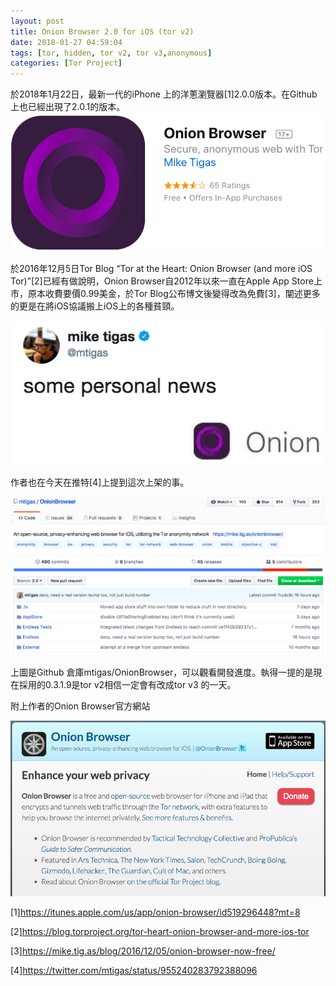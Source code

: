 ```yaml
---
layout: post
title: Onion Browser 2.0 for iOS (tor v2)
date: 2018-01-27 04:59:04
tags: [tor, hidden, tor v2, tor v3,anonymous]
categories: [Tor Project]
---
```

於2018年1月22日，最新一代的iPhone 上的洋蔥瀏覽器[1]2.0.0版本。在Github上也已經出現了2.0.1的版本。
![](/image/tor21.png)

<!-- more --> 

於2016年12月5日Tor Blog “Tor at the Heart: Onion Browser (and more iOS Tor)”[2]已經有做說明，Onion Browser自2012年以來一直在Apple App Store上市，原本收費要價0.99美金，於Tor Blog公布博文後變得改為免費[3]，闡述更多的更是在將iOS協議搬上iOS上的各種貧頸。

![](/image/tor22.png)

作者也在今天在推特[4]上提到這次上架的事。

![](/image/tor23.png)

上圖是Github 倉庫mtigas/OnionBrowser，可以觀看開發進度。執得一提的是現在採用的0.3.1.9是tor v2相信一定會有改成tor v3 的一天。

附上作者的Onion Browser官方網站

![](/image/tor24.png)

[1]https://itunes.apple.com/us/app/onion-browser/id519296448?mt=8

[2]https://blog.torproject.org/tor-heart-onion-browser-and-more-ios-tor

[3]https://mike.tig.as/blog/2016/12/05/onion-browser-now-free/

[4]https://twitter.com/mtigas/status/955240283792388096
